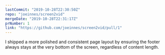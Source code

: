 ```yaml
---
lastCommit: "2019-10-28T22:30:50Z"
repo: "joeinnes/screen2vid"
mergeDate: "2019-10-28T22:31:17Z"
prNumber: 1
link: "https://github.com/joeinnes/screen2vid/pull/1"
---
```


I shipped a more polished and consistent page layout by ensuring the footer always stays at the very bottom of the screen, regardless of content length.